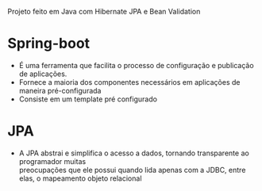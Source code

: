 
Projeto feito em Java com Hibernate JPA e Bean Validation 

# Spring-boot
* É uma ferramenta que facilita o processo de configuração e publicação de aplicações. <br/> 
* Fornece a maioria dos componentes necessários em aplicações de maneira pré-configurada <br/> 
* Consiste em um template pré configurado 
# JPA <br/> 
*  A JPA abstrai e simplifica o acesso a dados, tornando transparente ao programador muitas <br/> 
preocupações que ele possui quando lida apenas com a JDBC, entre elas, o mapeamento objeto relacional


